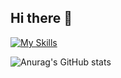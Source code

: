 ## Hi there 👋

[![My Skills](https://skillicons.dev/icons?i=figma,swift,js,html,css)](https://skillicons.dev)

![Anurag's GitHub stats](https://github-readme-stats.vercel.app/api?username=jinccc97&show_icons=true&theme=radical)
